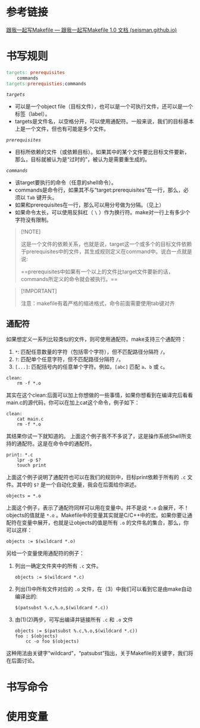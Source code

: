 # 参考链接

[跟我一起写Makefile — 跟我一起写Makefile 1.0 文档 (seisman.github.io)](https://seisman.github.io/how-to-write-makefile/index.html)

# 书写规则

```makefile
targets: prerequisites 
    commands
targets:prerequisties;commands
```

*`targets`*

- 可以是一个object file（目标文件），也可以是一个可执行文件，还可以是一个标签（label）。
- targets是文件名，以空格分开，可以使用通配符。一般来说，我们的目标基本上是一个文件，但也有可能是多个文件。

*`prerequisites`*

- 目标所依赖的文件（或依赖目标）。如果其中的某个文件要比目标文件要新，那么，目标就被认为是“过时的”，被认为是需要重生成的。

*`commands`*

- 该target要执行的命令（任意的shell命令）。
- commands是命令行，如果其不与“target:prerequisites”在一行，那么，必须以 `Tab` 键开头。
- 如果和prerequisites在一行，那么可以用分号做为分隔。（见上）
- 如果命令太长，可以使用反斜杠（ `\` ）作为换行符。make对一行上有多少个字符没有限制。

>  [!NOTE]
>
> 这是一个文件的依赖关系，也就是说，target这一个或多个的目标文件依赖于prerequisites中的文件，其生成规则定义在command中。说白一点就是说:
>
> ==prerequisites中如果有一个以上的文件比target文件要新的话，commands所定义的命令就会被执行。==

>  [!IMPORTANT]
>
> 注意：makefile有着严格的缩进格式，命令前面需要使用tab键对齐

## 通配符

如果想定义一系列比较类似的文件，则可使用通配符。make支持三个通配符：

1. `*`: 匹配任意数量的字符（包括零个字符），但不匹配路径分隔符 `/`。
2. `?`: 匹配单个任意字符，但不匹配路径分隔符 `/`。
3. `[...]`: 匹配括号内的任意单个字符。例如，`[abc]` 匹配 `a`、`b` 或 `c`。

```
clean:
    rm -f *.o
```

其实在这个clean:后面可以加上你想做的一些事情，如果你想看到在编译完后看看main.c的源代码，你可以在加上cat这个命令，例子如下：

```
clean:
    cat main.c
    rm -f *.o
```

其结果你试一下就知道的。 上面这个例子我不不多说了，这是操作系统Shell所支持的通配符。这是在命令中的通配符。

```
print: *.c
    lpr -p $?
    touch print
```

上面这个例子说明了通配符也可以在我们的规则中，目标print依赖于所有的 `.c` 文件。其中的 `$?` 是一个自动化变量，我会在后面给你讲述。

```
objects = *.o
```

上面这个例子，表示了通配符同样可以用在变量中。并不是说 `*.o` 会展开，不！objects的值就是 `*.o` 。Makefile中的变量其实就是C/C++中的宏。如果你要让通配符在变量中展开，也就是让objects的值是所有 `.o` 的文件名的集合，那么，你可以这样：

```
objects := $(wildcard *.o)
```

另给一个变量使用通配符的例子：

1. 列出一确定文件夹中的所有 `.c` 文件。

   ```
   objects := $(wildcard *.c)
   ```

2. 列出(1)中所有文件对应的 `.o` 文件，在（3）中我们可以看到它是由make自动编译出的:

   ```
   $(patsubst %.c,%.o,$(wildcard *.c))
   ```

3. 由(1)(2)两步，可写出编译并链接所有 `.c` 和 `.o` 文件

   ```
   objects := $(patsubst %.c,%.o,$(wildcard *.c))
   foo : $(objects)
       cc -o foo $(objects)
   ```

这种用法由关键字“wildcard”，“patsubst”指出，关于Makefile的关键字，我们将在后面讨论。



# 书写命令

# 使用变量



























































